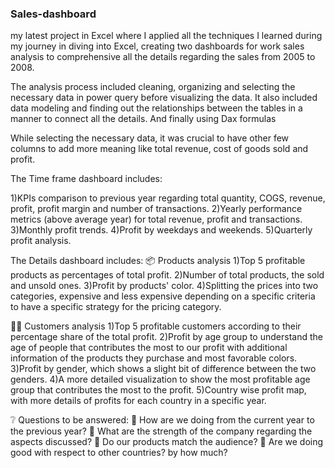 ### Sales-dashboard
my latest project in Excel where I applied all the techniques I learned during my journey in diving into Excel, creating two dashboards for work sales analysis to comprehensive all the details regarding the sales from 2005 to 2008.

The analysis process included cleaning, organizing and selecting the necessary data in power query before visualizing the data. It also included data modeling and finding out the relationships between the tables in a manner to connect all the details. And finally using Dax formulas 

While selecting the necessary data, it was crucial to have other few columns to add more meaning like total revenue, cost of goods sold and profit.

The Time frame dashboard includes:

1)KPIs comparison to previous year regarding total quantity, COGS, revenue, profit, profit margin and number of transactions.
 2)Yearly performance metrics (above average year) for total revenue, profit and transactions.
3)Monthly profit trends.
4)Profit by weekdays and weekends.
5)Quarterly profit analysis.

The Details dashboard includes:
📦 Products analysis
1)Top 5 profitable products as percentages of total profit.
2)Number of total products, the sold and unsold ones.
3)Profit by products' color.
4)Splitting the prices into two categories, expensive and less expensive depending on a specific criteria to have a specific strategy for the pricing category.

🙎‍♂️ Customers analysis
1)Top 5 profitable customers according to their percentage share of the total profit.
2)Profit by age group to understand the age of people that contributes the most to our profit with additional information of the products they purchase and most favorable colors.
3)Profit by gender, which shows a slight bit of difference between the two genders.
4)A more detailed visualization to show the most profitable age group that contributes the most to the profit.
5)Country wise profit map, with more details of profits for each country in a specific year.

❔ Questions to be answered:
🔵 How are we doing from the current year to the previous year?
🔵 What are the strength of the company regarding the aspects discussed?
🔵 Do our products match the audience?
🔵 Are we doing good with respect to other countries? by how much?
